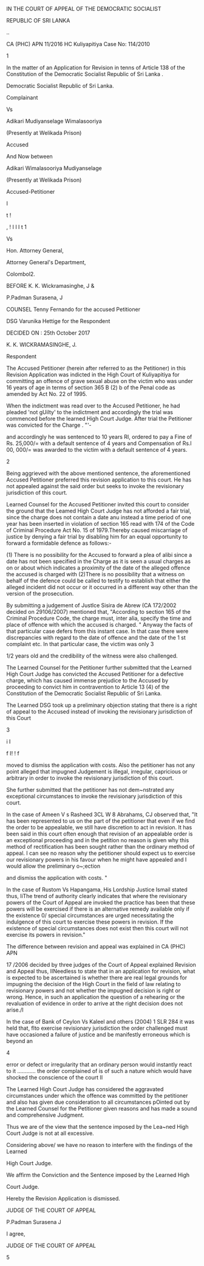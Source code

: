 IN THE COURT OF APPEAL OF THE DEMOCRATIC SOCIALIST

REPUBLIC OF SRI LANKA

..

CA (PHC) APN 11/2016 HC Kuliyapitiya Case No: 114/2010

1

In the matter of an Application for Revision in tenns of Article 138 of the Constitution of the Democratic Socialist Republic of Sri Lanka .

Democratic Socialist Republic of Sri Lanka.

Complainant

Vs

Adikari Mudiyanselage Wimalasooriya

(Presently at Welikada Prison)

Accused

And Now between

Adikari Wimalasooriya Mudiyanselage

(Presently at Welikada Prison)

Accused-Petitioner

I

t !

, ! I I I t 1

Vs

Hon. Attorney General,

Attorney General's Department,

Colombol2.

BEFORE K. K. Wickramasinghe, J &

P.Padman Surasena, J

COUNSEL Tenny Fernando for the accused Petitioner

DSG Varunika Hettige for the Respondent

DECIDED ON : 25th October 2017

K. K. WICKRAMASINGHE, J.

Respondent

The Accused Petitioner (herein after referred to as the Petitioner) in this Revision Application was indicted in the High Court of Kuliyapitiya for committing an offence of grave sexual abuse on the victim who was under 16 years of age in terms of section 365 B (2) b of the Penal code as amended by Act No. 22 of 1995.

When the indictment was read over to the Accused Petitioner, he had pleaded 'not gUilty' to the indictment and accordingly the trial was commenced before the learned High Court Judge. After trial the Petitioner was convicted for the Charge . "'-

and accordingly he was sentenced to 10 years RI, ordered to pay a Fine of Rs. 25,000/= with a default sentence of 4 years and Compensation of Rs.l 00, 000/= was awarded to the victim with a default sentence of 4 years.

2

Being aggrieved with the above mentioned sentence, the aforementioned Accused Petitioner preferred this revision application to this court. He has not appealed against the said order but seeks to invoke the revisionary jurisdiction of this court.

Learned Counsel for the Accused Petitioner invited this court to consider the ground that the Leamed High Court Judge has not afforded a fair trial, since the charge does not contain a date anu instead a time period of one year has been inserted in violation of section 165 read with 174 of the Code of Criminal Procedure Act No. 15 of 1979.Thereby caused miscarriage of justice by denying a fair trial by disabling him for an equal opportunity to forward a formidable defence as follows:-

(1) There is no possibility for the Accused to forward a plea of alibi since a date has not been specified in the Charge as it is seen a usual charges as on or about which indicates a proximity of the date of the alleged offence the accused is charged with (2)There is no possibility that a witness on behalf of the defence could be called to testify to establish that either the alleged incident did not occur or it occurred in a different way other than the version of the prosecution.

By submitting a judgement of JustIce Sisira de Abrew (CA 172/2002 decided on 29106/2007) mentioned that, "According to section 165 of the Criminal Procedure Code, the charge must, inter alia, specify the time and place of offence with which the accused is charged. " Anyway the facts of that particular case defers from this instant case. In that case there were discrepancies with regard to the date of offence and the date of the 1 st complaint etc. In that particular case, the victim was only 3

1/2 years old and the credibility of the witness were also challenged.

The Learned Counsel for the Petitioner further submitted that the Learned High Court Judge has convicted the Accused Petitioner for a defective charge, which has caused immense prejudice to the Accused by proceeding to convict him in contravention to Article 13 (4) of the Constitution of the Democratic Socialist Republic of Sri Lanka.

The Learned DSG took up a preliminary objection stating that there is a right of appeal to the Accused instead of invoking the revisionary jurisdiction of this Court

3

i I

f I! ! f

moved to dismiss the application with costs. Also the petitioner has not any point alleged that impugned Judgement is illegal, irregular, capricious or arbitrary in order to invoke the revisionary jurisdiction of this court.

She further submitted that the petitioner has not dem~nstrated any exceptional circumstances to invoke the revisionary jurisdiction of this court.

In the case of Ameen V s Rasheed 3CL W 8 Abrahams, CJ observed that, "It has been represented to us on the part of the petitioner that even if we find the order to be appealable, we still have discretion to act in revision. It has been said in this court often enough that revision of an appealable order is an exceptional proceeding and in the petition no reason is given why this method of rectification has been sought rather than the ordinary method of appeal. I can see no reason why the petitioner should expect us to exercise our revisionary powers in his favour when he might have appealed and I would allow the preliminary o~;ection

and dismiss the application with costs. "

In the case of Rustom Vs Hapangama, His Lordship Justice Ismail stated thus, liThe trend of authority clearly indicates that where the revisionary powers of the Court of Appeal are invoked the practice has been that these powers will be exercised if there is an alternative remedy available only if the existence 0/ special circumstances are urged necessitating the indulgence of this court to exercise these powers in revision. If the existence of special circumstances does not exist then this court will not exercise its powers in revision."

The difference between revision and appeal was explained in CA (PHC) APN

17 /2006 decided by three judges of the Court of Appeal explained Revision and Appeal thus, IINeedless to state that in an application for revision, what is expected to be ascertained is whether there are real legal grounds for impugning the decision of the High Court in the field of law relating to revisionary powers and not whether the impugned decision is right or wrong. Hence, in such an application the question of a rehearing or the revaluation of evidence in order to arrive at the right decision does not arise./I

In the case of Bank of Ceylon Vs Kaleel and others (2004) 1 SLR 284 it was held that, flto exercise revisionary jurisdiction the order challenged must have occasioned a failure of justice and be manifestly erroneous which is beyond an

4

error or defect or irregularity that an ordinary person would instantly react to it ............ the order complained of is of such a nature which would have shocked the conscience of the court II

The Learned High Court Judge has considered the aggravated circumstances under which the offence was committed by the petitioner and also has given due consideration to all circumstances pOinted out by the Learned Counsel for the Petitioner given reasons and has made a sound and comprehensive Judgment.

Thus we are of the view that the sentence imposed by the Lea~ned High Court Judge is not at all excessive.

Considering above/ we have no reason to interfere with the findings of the Learned

High Court Judge.

We affirm the Conviction and the Sentence imposed by the Learned High

Court Judge.

Hereby the Revision Application is dismissed.

JUDGE OF THE COURT OF APPEAL

P.Padman Surasena J

I agree,

JUDGE OF THE COURT OF APPEAL

5